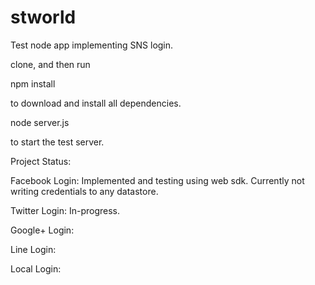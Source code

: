 # stworld
Test node app implementing SNS login.

clone, and then run

npm install

to download and install all dependencies.

node server.js

to start the test server.

Project Status:

Facebook Login: Implemented and testing using web sdk. Currently not writing credentials to any datastore.

Twitter Login: In-progress.

Google+ Login:

Line Login: 

Local Login:
